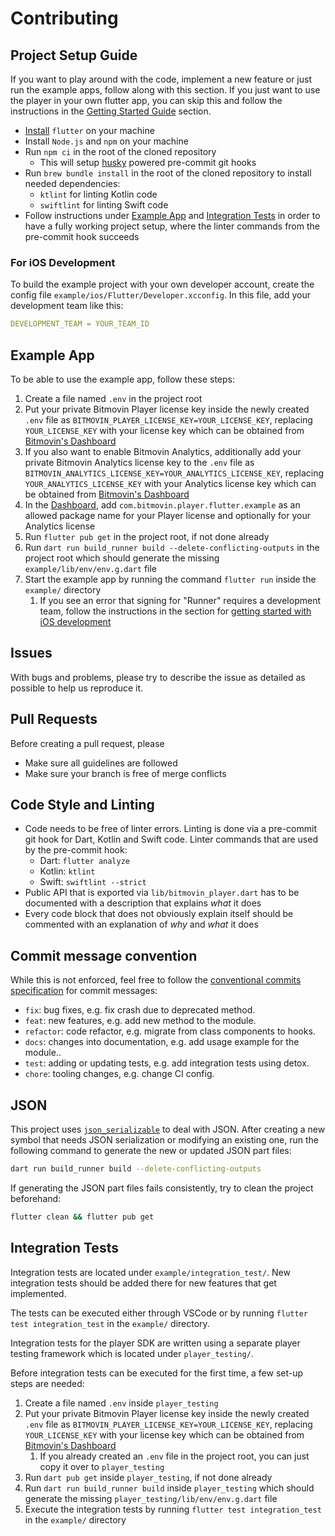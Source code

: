 # Contributing

## Project Setup Guide
If you want to play around with the code, implement a new feature or just run the example apps, follow along with this section. If you just want to use the player in your own flutter app, you can skip this and follow the instructions in the [Getting Started Guide](README.md#getting-started-guide) section.

- [Install](https://docs.flutter.dev/get-started/install) `flutter` on your machine
- Install `Node.js` and `npm` on your machine
- Run `npm ci` in the root of the cloned repository
  - This will setup [husky](https://github.com/typicode/husky) powered pre-commit git hooks
- Run `brew bundle install` in the root of the cloned repository to install needed dependencies:
  - `ktlint` for linting Kotlin code
  - `swiftlint` for linting Swift code
- Follow instructions under [Example App](#example-app) and [Integration Tests](#integration-tests) in order to have a fully working project setup, where the linter commands from the pre-commit hook succeeds

### For iOS Development
To build the example project with your own developer account, create the config file 
`example/ios/Flutter/Developer.xcconfig`. In this file, add your development team like this:

```yml
DEVELOPMENT_TEAM = YOUR_TEAM_ID
```

## Example App
To be able to use the example app, follow these steps:
1. Create a file named `.env` in the project root
1. Put your private Bitmovin Player license key inside the newly created `.env` file as `BITMOVIN_PLAYER_LICENSE_KEY=YOUR_LICENSE_KEY`, replacing `YOUR_LICENSE_KEY` with your license key which can be obtained from [Bitmovin's Dashboard](https://bitmovin.com/dashboard)
1. If you also want to enable Bitmovin Analytics, additionally add your private Bitmovin Analytics license key to the `.env` file as 
`BITMOVIN_ANALYTICS_LICENSE_KEY=YOUR_ANALYTICS_LICENSE_KEY`, replacing `YOUR_ANALYTICS_LICENSE_KEY` with your Analytics 
license key which can be obtained from [Bitmovin's Dashboard](https://bitmovin.com/dashboard)
1. In the [Dashboard](https://bitmovin.com/dashboard), add `com.bitmovin.player.flutter.example` as an allowed package name for your Player license and optionally for your Analytics license
1. Run `flutter pub get` in the project root, if not done already
1. Run `dart run build_runner build --delete-conflicting-outputs` in the project root which should generate the missing `example/lib/env/env.g.dart` file
1. Start the example app by running the command `flutter run` inside the `example/` directory
    1. If you see an error that signing for "Runner" requires a development team, follow the instructions in the section for [getting started with iOS development](#for-ios-development)

## Issues

With bugs and problems, please try to describe the issue as detailed as possible to help us reproduce it.

## Pull Requests

Before creating a pull request, please

- Make sure all guidelines are followed
- Make sure your branch is free of merge conflicts

## Code Style and Linting

- Code needs to be free of linter errors. Linting is done via a pre-commit git hook for Dart, Kotlin and Swift code. Linter commands that are used by the pre-commit hook:
    - Dart: `flutter analyze`
    - Kotlin: `ktlint`
    - Swift: `swiftlint --strict`
- Public API that is exported via `lib/bitmovin_player.dart` has to be documented with a description that explains _what_ it does
- Every code block that does not obviously explain itself should be commented with an explanation of _why_ and _what_ it does

## Commit message convention

While this is not enforced, feel free to follow the [conventional commits specification](https://www.conventionalcommits.org/en) for commit messages:

- `fix`: bug fixes, e.g. fix crash due to deprecated method.
- `feat`: new features, e.g. add new method to the module.
- `refactor`: code refactor, e.g. migrate from class components to hooks.
- `docs`: changes into documentation, e.g. add usage example for the module..
- `test`: adding or updating tests, e.g. add integration tests using detox.
- `chore`: tooling changes, e.g. change CI config.

## JSON

This project uses [`json_serializable`](https://pub.dev/packages/json_serializable) to deal with JSON. After creating
a new symbol that needs JSON serialization or modifying an existing one, run the following command to generate the new or updated JSON
part files:

```bash
dart run build_runner build --delete-conflicting-outputs
```

If generating the JSON part files fails consistently, try to clean the project beforehand:

```bash
flutter clean && flutter pub get
```

## Integration Tests

Integration tests are located under `example/integration_test/`. New integration tests should be added there for new 
features that get implemented.

The tests can be executed either through VSCode or by running `flutter test integration_test` in the `example/` 
directory.

Integration tests for the player SDK are written using a separate player testing framework which is located 
under `player_testing/`.

Before integration tests can be executed for the first time, a few set-up steps are needed:
1. Create a file named `.env` inside `player_testing`
1. Put your private Bitmovin Player license key inside the newly created `.env` file as `BITMOVIN_PLAYER_LICENSE_KEY=YOUR_LICENSE_KEY`, replacing `YOUR_LICENSE_KEY` with your license key which can be obtained from [Bitmovin's Dashboard](https://bitmovin.com/dashboard)
    1. If you already created an `.env` file in the project root, you can just copy it over to `player_testing`
1. Run `dart pub get` inside `player_testing`, if not done already
1. Run `dart run build_runner build` inside `player_testing` which should generate the missing `player_testing/lib/env/env.g.dart` file
1. Execute the integration tests by running `flutter test integration_test` in the `example/` directory
